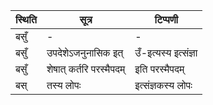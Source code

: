 | स्थिति | सूत्र | टिप्पणी |
| ----- | ------- | ------ |
| बसुँ | - | - |
| बसुँ | उपदेशेऽजनुनासिक इत् | उँ-इत्यस्य इत्संज्ञा |
| बसुँ | शेषात् कर्तरि परस्मैपदम् | इति परस्मैपदम् |
| बस् | तस्य लोपः | इत्संज्ञकस्य लोपः |
